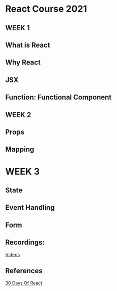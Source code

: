# React Course 2021

## WEEK 1
## What is React
## Why React
## JSX
## Function: Functional Component


## WEEK 2

## Props
## Mapping

# WEEK 3

## State
## Event Handling
## Form

## Recordings:

[Videos](https://www.youtube.com/watch?v=RtANRncf3CI&list=PLj2_sGY1obtvQH2rsjx-PiBv54x4FT3Jr)

## References

[30 Days Of React](https://github.com/Asabeneh/30-Days-Of-React)
